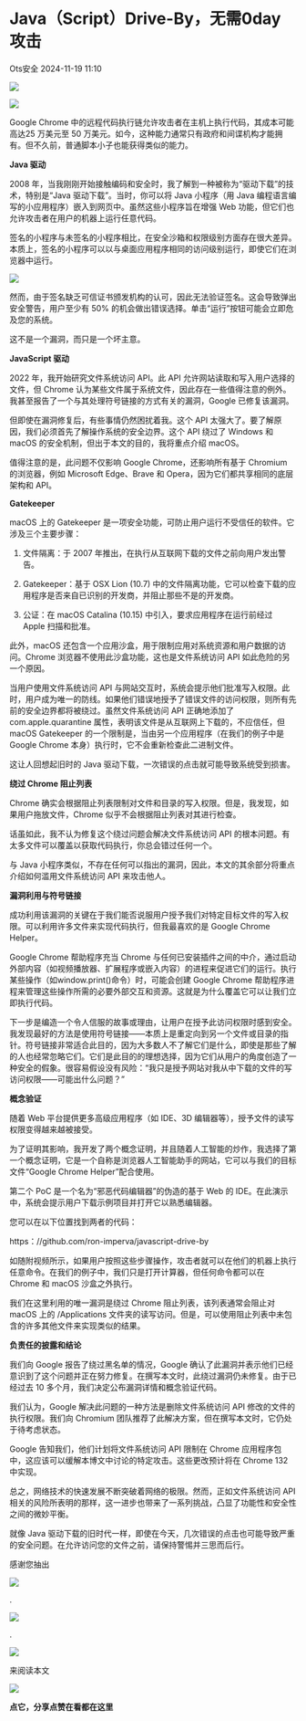 #  Java（Script）Drive-By，无需0day攻击   
 Ots安全   2024-11-19 11:10  
  
![](https://mmbiz.qpic.cn/mmbiz_gif/bL2iaicTYdZn7gtxSFZlfuCW6AdQib8Q1onbR0U2h9icP1eRO6wH0AcyJmqZ7USD0uOYncCYIH7ZEE8IicAOPxyb9IA/640?wx_fmt=gif "")  
  
![](https://mmbiz.qpic.cn/sz_mmbiz_png/rWGOWg48tac2IsKtF17FCJiaWmLpfr9yoxtmib9bCyVib65LibSAiaQ9Q6W3okCibFh8AleqozlD7HSskevAtic5ic5teQ/640?wx_fmt=png&from=appmsg "")  
  
Google Chrome 中的远程代码执行链允许攻击者在主机上执行代码，其成本可能高达25 万美元至 50 万美元。如今，这种能力通常只有政府和间谍机构才能拥有。但不久前，普通脚本小子也能获得类似的能力。  
  
**Java 驱动**  
  
2008 年，当我刚刚开始接触编码和安全时，我了解到一种被称为“驱动下载”的技术，特别是“Java 驱动下载”。当时，你可以将 Java 小程序（用 Java 编程语言编写的小应用程序）嵌入到网页中。虽然这些小程序旨在增强 Web 功能，但它们也允许攻击者在用户的机器上运行任意代码。  
  
签名的小程序与未签名的小程序相比，在安全沙箱和权限级别方面存在很大差异。本质上，签名的小程序可以以与桌面应用程序相同的访问级别运行，即使它们在浏览器中运行。  
  
![](https://mmbiz.qpic.cn/sz_mmbiz_png/rWGOWg48tac2IsKtF17FCJiaWmLpfr9yoqYXwEa4SO1NcVtxwTRGVewLXKtjytHlvneWtPpbHzlVK3qgBhBWGaw/640?wx_fmt=png&from=appmsg "")  
  
然而，由于签名缺乏可信证书颁发机构的认可，因此无法验证签名。这会导致弹出安全警告，用户至少有 50% 的机会做出错误选择。单击“运行”按钮可能会立即危及您的系统。  
  
这不是一个漏洞，而只是一个坏主意。  
  
**JavaScript 驱动**  
  
2022 年，我开始研究文件系统访问 API。此 API 允许网站读取和写入用户选择的文件，但 Chrome 认为某些文件属于系统文件，因此存在一些值得注意的例外。我甚至报告了一个与其处理符号链接的方式有关的漏洞，Google 已修复该漏洞。  
  
但即使在漏洞修复后，有些事情仍然困扰着我。这个 API 太强大了。要了解原因，我们必须首先了解操作系统的安全边界。这个 API 绕过了 Windows 和 macOS 的安全机制，但出于本文的目的，我将重点介绍 macOS。  
  
值得注意的是，此问题不仅影响 Google Chrome，还影响所有基于 Chromium 的浏览器，例如 Microsoft Edge、Brave 和 Opera，因为它们都共享相同的底层架构和 API。  
  
**Gatekeeper**  
  
macOS 上的 Gatekeeper 是一项安全功能，可防止用户运行不受信任的软件。它涉及三个主要步骤：  
1. 文件隔离：于 2007 年推出，在执行从互联网下载的文件之前向用户发出警告。  
  
1. Gatekeeper：基于 OSX Lion (10.7) 中的文件隔离功能，它可以检查下载的应用程序是否来自已识别的开发商，并阻止那些不是的开发商。  
  
1. 公证：在 macOS Catalina (10.15) 中引入，要求应用程序在运行前经过 Apple 扫描和批准。  
  
此外，macOS 还包含一个应用沙盒，用于限制应用对系统资源和用户数据的访问。Chrome 浏览器不使用此沙盒功能，这也是文件系统访问 API 如此危险的另一个原因。  
  
当用户使用文件系统访问 API 与网站交互时，系统会提示他们批准写入权限。此时，用户成为唯一的防线。如果他们错误地授予了错误文件的访问权限，则所有先前的安全边界都将被绕过。虽然文件系统访问 API 正确地添加了 com.apple.quarantine 属性，表明该文件是从互联网上下载的，不应信任，但 macOS Gatekeeper 的一个限制是，当由另一个应用程序（在我们的例子中是 Google Chrome 本身）执行时，它不会重新检查此二进制文件。  
  
这让人回想起旧时的 Java 驱动下载，一次错误的点击就可能导致系统受到损害。  
  
**绕过 Chrome 阻止列表**  
  
Chrome 确实会根据阻止列表限制对文件和目录的写入权限。但是，我发现，如果用户拖放文件，Chrome 似乎不会根据阻止列表对其进行检查。  
  
话虽如此，我不认为修复这个绕过问题会解决文件系统访问 API 的根本问题。有太多文件可以覆盖以获取代码执行，你总会错过任何一个。  
  
与 Java 小程序类似，不存在任何可以指出的漏洞，因此，本文的其余部分将重点介绍如何滥用文件系统访问 API 来攻击他人。  
  
**漏洞利用与符号链接**  
  
成功利用该漏洞的关键在于我们能否说服用户授予我们对特定目标文件的写入权限。可以利用许多文件来实现代码执行，但我最喜欢的是 Google Chrome Helper。  
  
Google Chrome 帮助程序充当 Chrome 与任何已安装插件之间的中介，通过启动外部内容（如视频播放器、扩展程序或嵌入内容）的进程来促进它们的运行。执行某些操作（如window.print()命令）时，可能会创建 Google Chrome 帮助程序进程来管理这些操作所需的必要外部交互和资源。这就是为什么覆盖它可以让我们立即执行代码。  
  
下一步是编造一个令人信服的故事或理由，让用户在授予此访问权限时感到安全。我发现最好的方法是使用符号链接——本质上是重定向到另一个文件或目录的指针。符号链接非常适合此目的，因为大多数人不了解它们是什么，即使是那些了解的人也经常忽略它们。它们是此目的的理想选择，因为它们从用户的角度创造了一种安全的假象。很容易假设没有风险：“我只是授予网站对我从中下载的文件的写访问权限——可能出什么问题？”  
  
**概念验证**  
  
随着 Web 平台提供更多高级应用程序（如 IDE、3D 编辑器等），授予文件的读写权限变得越来越被接受。  
  
为了证明其影响，我开发了两个概念证明，并且随着人工智能的炒作，我选择了第一个概念证明，它是一个自称是浏览器人工智能助手的网站，它可以与我们的目标文件“Google Chrome Helper”配合使用。  
  
  
第二个 PoC 是一个名为“邪恶代码编辑器”的伪造的基于 Web 的 IDE。在此演示中，系统会提示用户下载示例项目并打开它以熟悉编辑器。  
  
  
您可以在以下位置找到两者的代码：  
  
https：//github.com/ron-imperva/javascript-drive-by  
  
如随附视频所示，如果用户按照这些步骤操作，攻击者就可以在他们的机器上执行任意命令。在我们的例子中，我们只是打开计算器，但任何命令都可以在 Chrome 和 macOS 沙盒之外执行。  
  
我们在这里利用的唯一漏洞是绕过 Chrome 阻止列表，该列表通常会阻止对 macOS 上的 /Applications 文件夹的读写访问。但是，可以使用阻止列表中未包含的许多其他文件来实现类似的结果。  
  
**负责任的披露和结论**  
  
我们向 Google 报告了绕过黑名单的情况，Google 确认了此漏洞并表示他们已经意识到了这个问题并正在努力修复。在撰写本文时，此绕过漏洞仍未修复。由于已经过去 10 多个月，我们决定公布漏洞详情和概念验证代码。  
  
我们认为，Google 解决此问题的一种方法是删除文件系统访问 API 修改的文件的执行权限。我们向 Chromium 团队推荐了此解决方案，但在撰写本文时，它仍处于待考虑状态。  
  
Google 告知我们，他们计划将文件系统访问 API 限制在 Chrome 应用程序包中，这应该可以缓解本博文中讨论的特定攻击。这些更改预计将在 Chrome 132 中实现。  
  
总之，网络技术的快速发展不断突破着网络的极限。然而，正如文件系统访问 API 相关的风险所表明的那样，这一进步也带来了一系列挑战，凸显了功能性和安全性之间的微妙平衡。   
  
就像 Java 驱动下载的旧时代一样，即使在今天，几次错误的点击也可能导致严重的安全问题。在允许访问您的文件之前，请保持警惕并三思而后行。  
  
  
  
感谢您抽出  
  
![](https://mmbiz.qpic.cn/mmbiz_gif/Ljib4So7yuWgdSBqOibtgiaYWjL4pkRXwycNnFvFYVgXoExRy0gqCkqvrAghf8KPXnwQaYq77HMsjcVka7kPcBDQw/640?wx_fmt=gif "")  
  
.  
  
![](https://mmbiz.qpic.cn/mmbiz_gif/Ljib4So7yuWgdSBqOibtgiaYWjL4pkRXwycd5KMTutPwNWA97H5MPISWXLTXp0ibK5LXCBAXX388gY0ibXhWOxoEKBA/640?wx_fmt=gif "")  
  
.  
  
![](https://mmbiz.qpic.cn/mmbiz_gif/Ljib4So7yuWgdSBqOibtgiaYWjL4pkRXwycU99fZEhvngeeAhFOvhTibttSplYbBpeeLZGgZt41El4icmrBibojkvLNw/640?wx_fmt=gif "")  
  
来阅读本文  
  
![](https://mmbiz.qpic.cn/mmbiz_gif/Ljib4So7yuWge7Mibiad1tV0iaF8zSD5gzicbxDmfZCEL7vuOevN97CwUoUM5MLeKWibWlibSMwbpJ28lVg1yj1rQflyQ/640?wx_fmt=gif "")  
  
**点它，分享点赞在看都在这里**  
  
